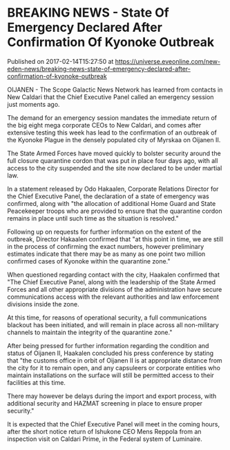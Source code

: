 # BREAKING NEWS - State Of Emergency Declared After Confirmation Of Kyonoke Outbreak
Published on 2017-02-14T15:27:50 at https://universe.eveonline.com/new-eden-news/breaking-news-state-of-emergency-declared-after-confirmation-of-kyonoke-outbreak

OIJANEN - The Scope Galactic News Network has learned from contacts in New Caldari that the Chief Executive Panel called an emergency session just moments ago.

The demand for an emergency session mandates the immediate return of the big eight mega corporate CEOs to New Caldari, and comes after extensive testing this week has lead to the confirmation of an outbreak of the Kyonoke Plague in the densely populated city of Myrskaa on Oijanen II.

The State Armed Forces have moved quickly to bolster security around the full closure quarantine cordon that was put in place four days ago, with all access to the city suspended and the site now declared to be under martial law.

In a statement released by Odo Hakaalen, Corporate Relations Director for the Chief Executive Panel, the declaration of a state of emergency was confirmed, along with "the allocation of additional Home Guard and State Peacekeeper troops who are provided to ensure that the quarantine cordon remains in place until such time as the situation is resolved."

Following up on requests for further information on the extent of the outbreak, Director Hakaalen confirmed that "at this point in time, we are still in the process of confirming the exact numbers, however preliminary estimates indicate that there may be as many as one point two million confirmed cases of Kyonoke within the quarantine zone."

When questioned regarding contact with the city, Haakalen confirmed that "The Chief Executive Panel, along with the leadership of the State Armed Forces and all other appropriate divisions of the administration have secure communications access with the relevant authorities and law enforcement divisions inside the zone.

At this time, for reasons of operational security, a full communications blackout has been initiated, and will remain in place across all non-military channels to maintain the integrity of the quarantine zone."

After being pressed for further information regarding the condition and status of Oijanen II, Haakalen concluded his press conference by stating that "the customs office in orbit of Oijanen II is at appropriate distance from the city for it to remain open, and any capsuleers or corporate entities who maintain installations on the surface will still be permitted access to their facilities at this time.

There may however be delays during the import and export process, with additional security and HAZMAT screening in place to ensure proper security."

It is expected that the Chief Executive Panel will meet in the coming hours, after the short notice return of Ishukone CEO Mens Reppola from an inspection visit on Caldari Prime, in the Federal system of Luminaire.
